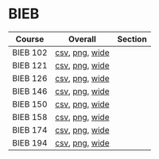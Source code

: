 # BIEB

| Course | Overall | Section |
| ------ | ------- | ------- |
| BIEB 102 | [csv](https://github.com/UCSD-Historical-Enrollment-Data/2022Fall/blob/main/overall/BIEB%20102.csv), [png](https://raw.githubusercontent.com/UCSD-Historical-Enrollment-Data/2022Fall/main/plot_overall/BIEB%20102.png), [wide](https://raw.githubusercontent.com/UCSD-Historical-Enrollment-Data/2022Fall/main/plot_overall_wide/BIEB%20102.png) |  |
| BIEB 121 | [csv](https://github.com/UCSD-Historical-Enrollment-Data/2022Fall/blob/main/overall/BIEB%20121.csv), [png](https://raw.githubusercontent.com/UCSD-Historical-Enrollment-Data/2022Fall/main/plot_overall/BIEB%20121.png), [wide](https://raw.githubusercontent.com/UCSD-Historical-Enrollment-Data/2022Fall/main/plot_overall_wide/BIEB%20121.png) |  |
| BIEB 126 | [csv](https://github.com/UCSD-Historical-Enrollment-Data/2022Fall/blob/main/overall/BIEB%20126.csv), [png](https://raw.githubusercontent.com/UCSD-Historical-Enrollment-Data/2022Fall/main/plot_overall/BIEB%20126.png), [wide](https://raw.githubusercontent.com/UCSD-Historical-Enrollment-Data/2022Fall/main/plot_overall_wide/BIEB%20126.png) |  |
| BIEB 146 | [csv](https://github.com/UCSD-Historical-Enrollment-Data/2022Fall/blob/main/overall/BIEB%20146.csv), [png](https://raw.githubusercontent.com/UCSD-Historical-Enrollment-Data/2022Fall/main/plot_overall/BIEB%20146.png), [wide](https://raw.githubusercontent.com/UCSD-Historical-Enrollment-Data/2022Fall/main/plot_overall_wide/BIEB%20146.png) |  |
| BIEB 150 | [csv](https://github.com/UCSD-Historical-Enrollment-Data/2022Fall/blob/main/overall/BIEB%20150.csv), [png](https://raw.githubusercontent.com/UCSD-Historical-Enrollment-Data/2022Fall/main/plot_overall/BIEB%20150.png), [wide](https://raw.githubusercontent.com/UCSD-Historical-Enrollment-Data/2022Fall/main/plot_overall_wide/BIEB%20150.png) |  |
| BIEB 158 | [csv](https://github.com/UCSD-Historical-Enrollment-Data/2022Fall/blob/main/overall/BIEB%20158.csv), [png](https://raw.githubusercontent.com/UCSD-Historical-Enrollment-Data/2022Fall/main/plot_overall/BIEB%20158.png), [wide](https://raw.githubusercontent.com/UCSD-Historical-Enrollment-Data/2022Fall/main/plot_overall_wide/BIEB%20158.png) |  |
| BIEB 174 | [csv](https://github.com/UCSD-Historical-Enrollment-Data/2022Fall/blob/main/overall/BIEB%20174.csv), [png](https://raw.githubusercontent.com/UCSD-Historical-Enrollment-Data/2022Fall/main/plot_overall/BIEB%20174.png), [wide](https://raw.githubusercontent.com/UCSD-Historical-Enrollment-Data/2022Fall/main/plot_overall_wide/BIEB%20174.png) |  |
| BIEB 194 | [csv](https://github.com/UCSD-Historical-Enrollment-Data/2022Fall/blob/main/overall/BIEB%20194.csv), [png](https://raw.githubusercontent.com/UCSD-Historical-Enrollment-Data/2022Fall/main/plot_overall/BIEB%20194.png), [wide](https://raw.githubusercontent.com/UCSD-Historical-Enrollment-Data/2022Fall/main/plot_overall_wide/BIEB%20194.png) |  |
